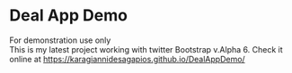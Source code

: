 # Deal App Demo
For demonstration use only
</br>
This is my latest project working with twitter Bootstrap v.Alpha 6. 
Check it online at https://karagiannidesagapios.github.io/DealAppDemo/
